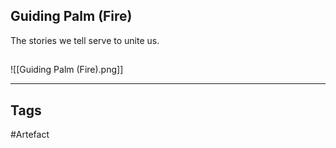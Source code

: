 ## Guiding Palm (Fire)
The stories we tell serve to unite us.
## 
![[Guiding Palm (Fire).png]]

---
## Tags
#Artefact